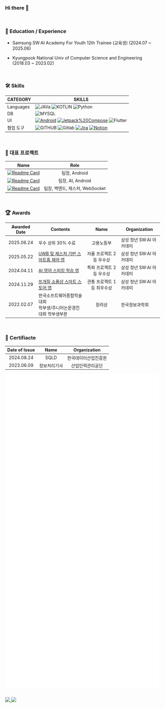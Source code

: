 ### Hi there 👋

</br>

<h3 align="left">🏫 Education / Experience</h3>

- Samsung SW·AI Academy For Youth 12th Trainee (교육생) (2024.07 ~ 2025.06)

- Kyungpook National Univ of Computer Science and Engineering (2018.03 ~ 2023.02)

</br>


<h3 align="left">🛠 Skills </h3>

| CATEGORY | SKILLS  |
|-----|-------|
| Languages | ![JAVa](https://img.shields.io/badge/Java-ED8B00?style=flat&logo=openjdk&logoColor=white) ![KOTLIN](https://img.shields.io/badge/Kotlin-7F52FF?&style=flat&logo=kotlin&logoColor=white) ![Python](https://img.shields.io/badge/Python-3776AB?style=flat&logo=python&logoColor=white) |
| DB | ![MYSQL](https://img.shields.io/badge/MySQL-4479A1?style=flat&logo=mysql&logoColor=white) |
| UI |  [![Android](https://img.shields.io/badge/Android-34A853?logo=android&logoColor=white)](#) [![Jetpack%20Compose](https://img.shields.io/badge/Jetpack%20Compose-4285F4?logo=jetpackcompose&logoColor=white)](#) ![Flutter](https://img.shields.io/badge/Flutter-02569B?style=flat&logo=flutter&logoColor=white) |
| 협업 도구 | ![GITHUB](https://img.shields.io/badge/GitHub-181717?style=flat&logo=github&logoColor=white) ![Gitlab](https://img.shields.io/badge/GitLab-FC6D26?style=flat&logo=gitlab&logoColor=white) [![Jira](https://img.shields.io/badge/Jira-0052CC?logo=jira&logoColor=fff)](#) [![Notion](https://img.shields.io/badge/Notion-000?logo=notion&logoColor=fff)](#) |

</br>

<h3 align="left"> 📁 대표 프로젝트 </h3>

| Name | Role |
|---|:-:|
|[![Readme Card](https://github-readme-stats.vercel.app/api/pin/?username=Hogumiwarts&repo=LUMOS&layout=compact&theme=dracula)](https://github.com/Hogumiwarts/LUMOS_README)| 팀장, Android |
|[![Readme Card](https://github-readme-stats.vercel.app/api/pin/?username=Arizoonaa&repo=LipIt_README&layout=compact&theme=dracula)](https://github.com/Arizoonaa/LipIt_README)| 팀장, AI, Android |
|[![Readme Card](https://github-readme-stats.vercel.app/api/pin/?username=planned-explosion&repo=Ganhoho_README&layout=compact&theme=dracula)](https://github.com/planned-explosion/Ganhoho_README)| 팀장, 백엔드, 제스처, WebSocket |

</br>

<h3>🏆 Awards </h3>

|Awarded Date|Contents|Name|Organization|
|:-:|---|:-:|---|
|2025.06.24|우수 상위 30% 수료|고용노동부|삼성 청년 SW·AI 아카데미|
|2025.05.22|[UWB 및 제스처 기반 스마트홈 제어 앱](https://github.com/Hogumiwarts/LUMOS_README)|자율 프로젝트 2등 우수상|삼성 청년 SW·AI 아카데미|
|2024.04.11|[AI 영어 스피킹 학습 앱](https://github.com/Arizoonaa/LipIt_README)|특화 프로젝트 2등 우수상|삼성 청년 SW·AI 아카데미|
|2024.11.29|[뜨개질 소품샵 스마트 스토어 앱](https://github.com/zuhugirlfuran/PogDagPogDag)|관통 프로젝트 1등 최우수상|삼성 청년 SW·AI 아카데미|
|2022.02.07|한국소프트웨어종합학술대회<br>학부생/주니어논문경진대회 학부생부문|장려상|한국정보과학회|

</br>

<h3>📂 Certifiacte </h3>

|Date of Issue|Name|Organization|
|:-:|:-:|:-:|
|2024.08.24|SQLD|한국데이터산업진흥원|
|2023.06.09|정보처리기사|산업인력관리공단|

<picture>
  <img src="/github-metrics.svg" alt="Metrics">
</picture>

</br>

###


<a href="https://solved.ac/flow/">
  <img src="http://mazassumnida.wtf/api/v2/generate_badge?boj=flow" height="150">
</a>
<a href="https://git.io/awesome-stats-card">
  <img src="https://awesome-github-stats.azurewebsites.net/user-stats/bmlsj?theme=solarized-light&preferLogin=false" height="150">
</a>



<!-- 주석 모음

[![Solved.ac Profile](http://mazassumnida.wtf/api/v2/generate_badge?boj=flow)](https://solved.ac/flow/)
[![Solved.ac Jandi](https://mazandi.herokuapp.com/api?handle=flow&theme=warm)](https://solved.ac/flow/)
![bmlsj's github stats](https://github-readme-stats-sigma-five.vercel.app/api?username=bmlsj&show_icons=true)


<div align="center">
  <img src="https://github-readme-stats.vercel.app/api?username=bmlsj&hide_title=false&hide_rank=false&show_icons=true&include_all_commits=true&count_private=true&disable_animations=false&theme=dracula&locale=en&hide_border=false&order=1" height="150" alt="stats graph"  />
  <img src="https://github-readme-stats.vercel.app/api/top-langs?username=bmlsj&locale=en&hide_title=false&layout=compact&card_width=320&langs_count=5&theme=dracula&hide_border=false&order=2" height="150" alt="languages graph"  />
</div>


<p align="left"> <a href="https://github.com/ryo-ma/github-profile-trophy"><img src="https://github-profile-trophy.vercel.app/?username=bmlsj" alt="hyuksanglee" /></a> </p>
-->
